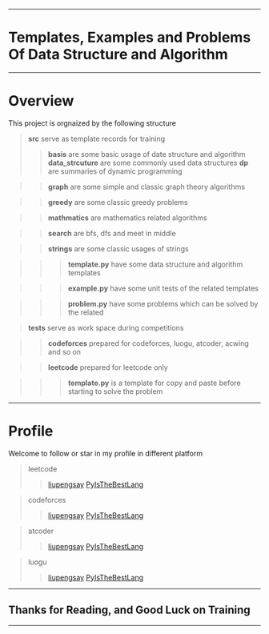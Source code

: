
***
# Templates, Examples and Problems Of Data Structure and Algorithm
***
# Overview
This project is orgnaized by the following structure
> **src** serve as template records for training
> >**basis** are some basic usage of date structure and algorithm
> >**data_strcuture** are some commonly used data structures
> >**dp** are summaries of dynamic programming


> >**graph** are some simple and classic graph theory algorithms 


> >**greedy** are some classic greedy problems


> >**mathmatics** are mathematics related algorithms


>> **search** are bfs, dfs and meet in middle

>> **strings** are some classic usages of strings

>>> **template.py** have some data structure and algorithm templates



>>> **example.py** have some unit tests of the related templates



>>> **problem.py** have some problems which can be solved by the related 



> **tests** serve as work space during competitions

> > **codeforces** prepared for codeforces, luogu, atcoder, acwing and so on

> > **leetcode** prepared for leetcode only

>>> **template.py** is a template for copy and paste before starting to solve the problem

***
# Profile
Welcome to follow or star in my profile in different platform
> leetcode
>> [liupengsay](https://leetcode.cn/u/liupengsay/)
>> [PyIsTheBestLang](https://leetcode.cn/u/pyisthebestlang/)

> codeforces
>> [liupengsay](https://codeforces.com/profile/liupengsay)
>> [PyIsTheBestLang](https://codeforces.com/profile/PyIsTheBestLang)


> atcoder
>> [liupengsay](https://atcoder.jp/users/liupengsay)
>> [PyIsTheBestLang](https://atcoder.jp/users/PyIsTheBestLang)


> luogu
>> [liupengsay](https://www.luogu.com.cn/user/739032)
>> [PyIsTheBestLang](https://www.luogu.com.cn/user/1184053)

***
## Thanks for Reading, and Good Luck on Training
***
